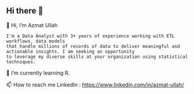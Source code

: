 ## Hi there 👋

<!--
**azmat06/azmat06** is a ✨ _special_ ✨ repository because its `README.md` (this file) appears on your GitHub profile.

Here are some ideas to get you started:

- 🔭 I’m currently working on ...
- 🌱 I’m currently learning ...
- 👯 I’m looking to collaborate on ...
- 🤔 I’m looking for help with ...
- 💬 Ask me about ...
- 📫 How to reach me: ...
- 😄 Pronouns: ...
- ⚡ Fun fact: ...
-->

 👋 Hi, I’m Azmat Ullah
 
    I'm a Data Analyst with 3+ years of experience working with ETL workflows, data models
    that handle millions of records of data to deliver meaningful and actionable insights. I am seeking an opportunity 
    to leverage my diverse skills at your organization using statistical techniques.
    
🌱 I’m currently learning R.

📫 How to reach me LinkedIn : https://www.linkedin.com/in/azmat-ullah/
